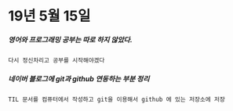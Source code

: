 # 19년 5월 15일

##### 영어와 프로그래밍 공부는 따로 하지 않았다.
    다시 정신차리고 공부를 시작해야겠다 

##### 네이버 블로그에 git과 github 연동하는 부분 정리
    TIL 문서를 컴퓨터에서 작성하고 git을 이용해서 github 에 있는 저장소에 저장
